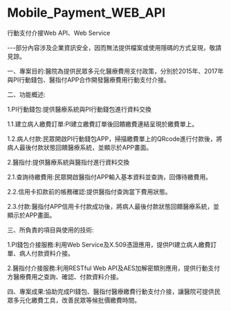 # Mobile_Payment_WEB_API
行動支付介接Web API、Web Service

---部分內容涉及企業資訊安全，因而無法提供檔案或使用隱碼的方式呈現，敬請見諒。

一、專案目的:醫院為提供民眾多元化醫療費用支付政策，分別於2015年、2017年與PI行動錢包、醫指付APP合作開發醫療費用行動支付介接。

二、功能概述:

1.PI行動錢包:提供醫療系統與PI行動錢包進行資料交換
  
  1.1.建立病人繳費訂單:PI建立繳費訂單後回饋繳費連結呈現於繳費單上。

  1.2.病人付款:民眾開啟PI行動錢包APP，掃描繳費單上的QRcode進行付款後，將病人最後付款狀態回饋醫療系統，並顯示於APP畫面。

2.醫指付:提供醫療系統與醫指付進行資料交換

  2.1.查詢待繳費用:民眾開啟醫指付APP輸入基本資料並查詢，回傳待繳費用。 

  2.2.信用卡扣款前的帳務確認:提供醫指付查詢當下費用狀態。
  
  2.3.付款:醫指付APP信用卡付款成功後，將病人最後付款狀態回饋醫療系統，並顯示於APP畫面。
  
三、所負責的項目與使用的技術:

  1.PI錢包介接服務:利用Web Service及X.509憑證應用，提供PI建立病人繳費訂單、病人付款資料介接。

  2.醫指付介接服務:利用RESTful Web API及AES加解密類別應用，提供行動支付方醫療費用之查詢、確認、付款資料介接。

四、專案成果:協助完成PI錢包、醫指付醫療繳費行動支付介接，讓醫院可提供民眾多元化繳費工具，改善民眾等候批價繳費時間。
